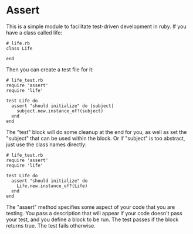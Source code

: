 Assert
======

This is a simple module to facilitate test-driven development in ruby.  If you have a class called life:

    # life.rb
    class Life
    
    end
    
Then you can create a test file for it:

    # life_test.rb
    require 'assert'
    require 'life'
    
    test Life do
      assert "should initialize" do |subject|
        subject.new.instance_of?(subject)
      end
    end

The "test" block will do some cleanup at the end for you, as well as set the "subject" that can be used within the block.  Or if "subject" is too abstract, just use the class names directly:

    # life_test.rb
    require 'assert'
    require 'life'

    test Life do
      assert "should initialize" do
        Life.new.instance_of?(Life)
      end
    end

The "assert" method specifies some aspect of your code that you are testing.  You pass a description that will appear if your code doesn't pass your test, and you define a block to be run.  The test passes if the block returns true.  The test fails otherwise.
